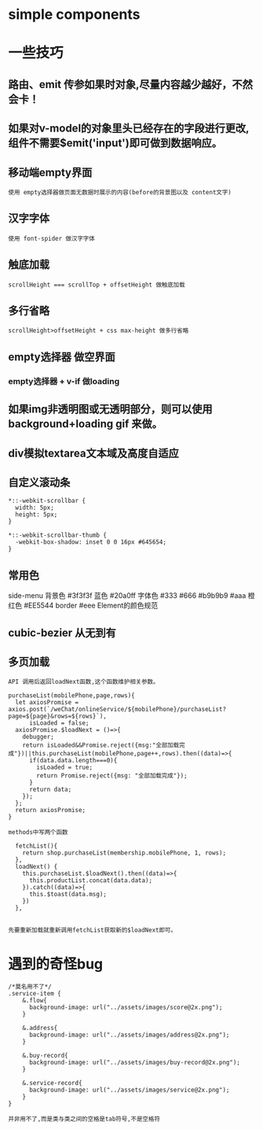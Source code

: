# simple components

# 一些技巧
## 路由、emit 传参如果时对象,尽量内容越少越好，不然会卡！
## 如果对v-model的对象里头已经存在的字段进行更改,组件不需要$emit('input')即可做到数据响应。

## 移动端empty界面
    使用 empty选择器做页面无数据时展示的内容(before的背景图以及 content文字)

## 汉字字体
    使用 font-spider 做汉字字体

## 触底加载
    scrollHeight === scrollTop + offsetHeight 做触底加载

## 多行省略
    scrollHeight>offsetHeight + css max-height 做多行省略

## empty选择器 做空界面
### empty选择器 + v-if 做loading

## 如果img非透明图或无透明部分，则可以使用 background+loading gif 来做。


## div模拟textarea文本域及高度自适应


## 自定义滚动条
    *::-webkit-scrollbar {
      width: 5px;
      height: 5px;
    }

    *::-webkit-scrollbar-thumb {
      -webkit-box-shadow: inset 0 0 16px #645654;
    }


## 常用色
  side-menu 背景色
    #3f3f3f
  蓝色
    #20a0ff
  字体色
    #333 #666 #b9b9b9 #aaa
  橙红色
    #EE5544
  border
    #eee
  Element的颜色规范


## cubic-bezier 从无到有


## 多页加载
    API 调用后返回loadNext函数,这个函数维护相关参数。

    purchaseList(mobilePhone,page,rows){
      let axiosPromise = axios.post(`/weChat/onlineService/${mobilePhone}/purchaseList?page=${page}&rows=${rows}`),
          isLoaded = false;
      axiosPromise.$loadNext = ()=>{
        debugger;
        return isLoaded&&Promise.reject({msg:"全部加载完成"})||this.purchaseList(mobilePhone,page++,rows).then((data)=>{
          if(data.data.length===0){
            isLoaded = true;
            return Promise.reject({msg: "全部加载完成"});
          }
          return data;
        });
      };
      return axiosPromise;
    }

    methods中写两个函数

      fetchList(){
        return shop.purchaseList(membership.mobilePhone, 1, rows);
      },
      loadNext() {
        this.purchaseList.$loadNext().then((data)=>{
          this.productList.concat(data.data);
        }).catch((data)=>{
          this.$toast(data.msg);
        })
      },


    先要重新加载就重新调用fetchList获取新的$loadNext即可。


# 遇到的奇怪bug
    /*莫名用不了*/
    .service-item {
        &.flow{
          background-image: url("../assets/images/score@2x.png");
        }

        &.address{
          background-image: url("../assets/images/address@2x.png");
        }

        &.buy-record{
          background-image: url("../assets/images/buy-record@2x.png");
        }

        &.service-record{
          background-image: url("../assets/images/service@2x.png");
        }
    }

    并非用不了,而是类与类之间的空格是tab符号,不是空格符
